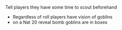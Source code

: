 Tell players they have some time to scout beforehand
- Regardless of roll players have vision of goblins
- on a Nat 20 reveal bomb goblins are in boxes